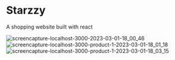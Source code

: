 # Starzzy
A shopping website built with react


![screencapture-localhost-3000-2023-03-01-18_00_46](https://user-images.githubusercontent.com/115478939/222147010-6b56eda1-a394-4d3f-9fe6-96e8c88b48d1.png)
![screencapture-localhost-3000-product-1-2023-03-01-18_01_18](https://user-images.githubusercontent.com/115478939/222146680-96779cc7-c1d8-45b1-b13c-6640061229b2.png)
![screencapture-localhost-3000-product-1-2023-03-01-18_03_15](https://user-images.githubusercontent.com/115478939/222147057-c28d4976-522b-4257-8943-8dbf1645ac5a.png)
